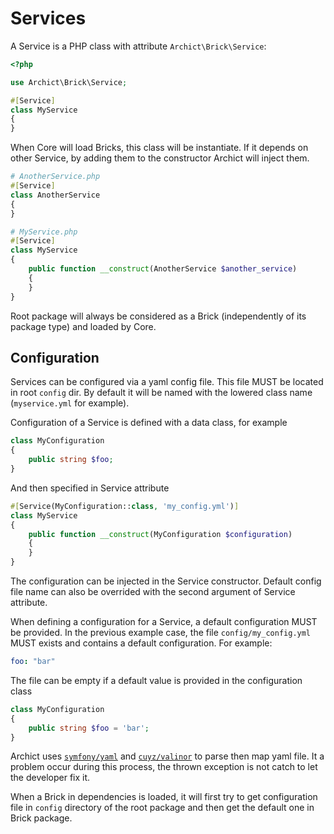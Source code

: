 # Services

A Service is a PHP class with attribute `Archict\Brick\Service`:

```php
<?php

use Archict\Brick\Service;

#[Service]
class MyService
{
}
```

When Core will load Bricks, this class will be instantiate. If it depends on other Service, by adding them to the constructor Archict will inject them.

```php
# AnotherService.php
#[Service]
class AnotherService
{
}

# MyService.php
#[Service]
class MyService
{
    public function __construct(AnotherService $another_service)
    {
    }
}
```

Root package will always be considered as a Brick (independently of its package type) and loaded by Core.

## Configuration

Services can be configured via a yaml config file. This file MUST be located in root `config` dir. By default it will be named with the lowered class name (`myservice.yml` for example).

Configuration of a Service is defined with a data class, for example

```php
class MyConfiguration
{
    public string $foo;
}
```

And then specified in Service attribute

```php
#[Service(MyConfiguration::class, 'my_config.yml')]
class MyService
{
    public function __construct(MyConfiguration $configuration)
    {
    }
}
```

The configuration can be injected in the Service constructor. Default config file name can also be overrided with the second argument of Service attribute.

When defining a configuration for a Service, a default configuration MUST be provided. In the previous example case, the file `config/my_config.yml` MUST exists and contains a default configuration. For example:

```yml
foo: "bar"
```

The file can be empty if a default value is provided in the configuration class

```php
class MyConfiguration
{
    public string $foo = 'bar';
}
```

Archict uses [`symfony/yaml`](https://packagist.org/packages/symfony/yaml) and [`cuyz/valinor`](https://packagist.org/packages/cuyz/valinor) to parse then map yaml file. It a problem occur during this process, the thrown exception is not catch to let the developer fix it.

When a Brick in dependencies is loaded, it will first try to get configuration file in `config` directory of the root package and then get the default one in Brick package.
